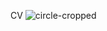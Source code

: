 CV
![circle-cropped](https://user-images.githubusercontent.com/16149762/110453048-fd4aaa00-80ef-11eb-8388-bbe19efdfb03.png)
